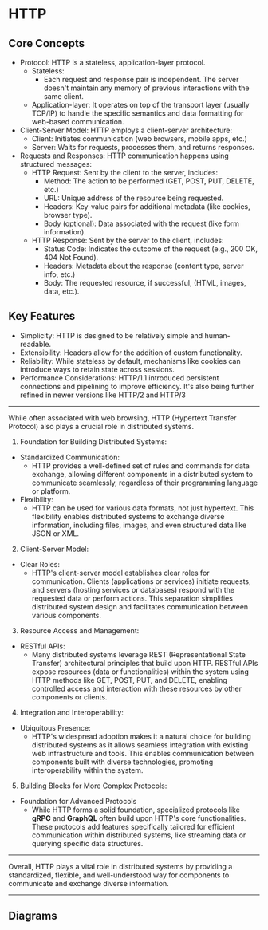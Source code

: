 # HTTP

## Core Concepts

- Protocol: HTTP is a stateless, application-layer protocol.
  - Stateless:
    - Each request and response pair is independent. The server doesn't maintain any memory of previous interactions with the same client.
  - Application-layer: It operates on top of the transport layer (usually TCP/IP) to handle the specific semantics and data formatting for web-based communication.
- Client-Server Model: HTTP employs a client-server architecture:
  - Client: Initiates communication (web browsers, mobile apps, etc.)
  - Server: Waits for requests, processes them, and returns responses.
- Requests and Responses: HTTP communication happens using structured messages:
  - HTTP Request: Sent by the client to the server, includes:
    - Method: The action to be performed (GET, POST, PUT, DELETE, etc.)
    - URL: Unique address of the resource being requested.
    - Headers: Key-value pairs for additional metadata (like cookies, browser type).
    - Body (optional): Data associated with the request (like form information).
  - HTTP Response: Sent by the server to the client, includes:
    - Status Code: Indicates the outcome of the request (e.g., 200 OK, 404 Not Found).
    - Headers: Metadata about the response (content type, server info, etc.)
    - Body: The requested resource, if successful, (HTML, images, data, etc.).

## Key Features

- Simplicity: HTTP is designed to be relatively simple and human-readable.
- Extensibility: Headers allow for the addition of custom functionality.
- Reliability: While stateless by default, mechanisms like cookies can introduce ways to retain state across sessions.
- Performance Considerations: HTTP/1.1 introduced persistent connections and pipelining to improve efficiency. It's also being further refined in newer versions like HTTP/2 and HTTP/3

---

While often associated with web browsing, HTTP (Hypertext Transfer Protocol) also plays a crucial role in distributed systems.

1. Foundation for Building Distributed Systems:

- Standardized Communication:
  - HTTP provides a well-defined set of rules and commands for data exchange, allowing different components in a distributed system to communicate seamlessly, regardless of their programming language or platform.
- Flexibility:
  - HTTP can be used for various data formats, not just hypertext. This flexibility enables distributed systems to exchange diverse information, including files, images, and even structured data like JSON or XML.

2. Client-Server Model:

- Clear Roles:
  - HTTP's client-server model establishes clear roles for communication. Clients (applications or services) initiate requests, and servers (hosting services or databases) respond with the requested data or perform actions. This separation simplifies distributed system design and facilitates communication between various components.

3. Resource Access and Management:

- RESTful APIs:
  - Many distributed systems leverage REST (Representational State Transfer) architectural principles that build upon HTTP. RESTful APIs expose resources (data or functionalities) within the system using HTTP methods like GET, POST, PUT, and DELETE, enabling controlled access and interaction with these resources by other components or clients.

4. Integration and Interoperability:

- Ubiquitous Presence:
  - HTTP's widespread adoption makes it a natural choice for building distributed systems as it allows seamless integration with existing web infrastructure and tools. This enables communication between components built with diverse technologies, promoting interoperability within the system.

5. Building Blocks for More Complex Protocols:

- Foundation for Advanced Protocols
  - While HTTP forms a solid foundation, specialized protocols like **gRPC** and **GraphQL** often build upon HTTP's core functionalities. These protocols add features specifically tailored for efficient communication within distributed systems, like streaming data or querying specific data structures.

---

Overall, HTTP plays a vital role in distributed systems by providing a standardized, flexible, and well-understood way for components to communicate and exchange diverse information.

---

## Diagrams
